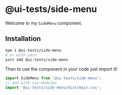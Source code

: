 # @ui-tests/side-menu

Welcome to my `SideMenu` component.

## Installation

```sh
npm i @ui-tests/side-menu
# or with yarn
yarn add @ui-tests/side-menu
```

Then to use the component in your code just import it!

```js
import SideMenu from '@ui-tests/side-menu';
// and with css-modules
import '@ui-tests/side-menu/dist/main.css';
```
